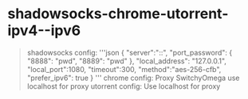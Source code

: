 # shadowsocks-chrome-utorrent-ipv4--ipv6
> shadowsocks config:
'''json
{
    "server":"::",
    "port_password":
    {
        "8888": "pwd",
        "8889": "pwd"
    },
    "local_address": "127.0.0.1",
    "local_port":1080,
    "timeout":300,
    "method":"aes-256-cfb",
    "prefer_ipv6": true
}
'''
> chrome config:
Proxy SwitchyOmega use localhost for proxy
> utorrent config:
Use localhost for proxy